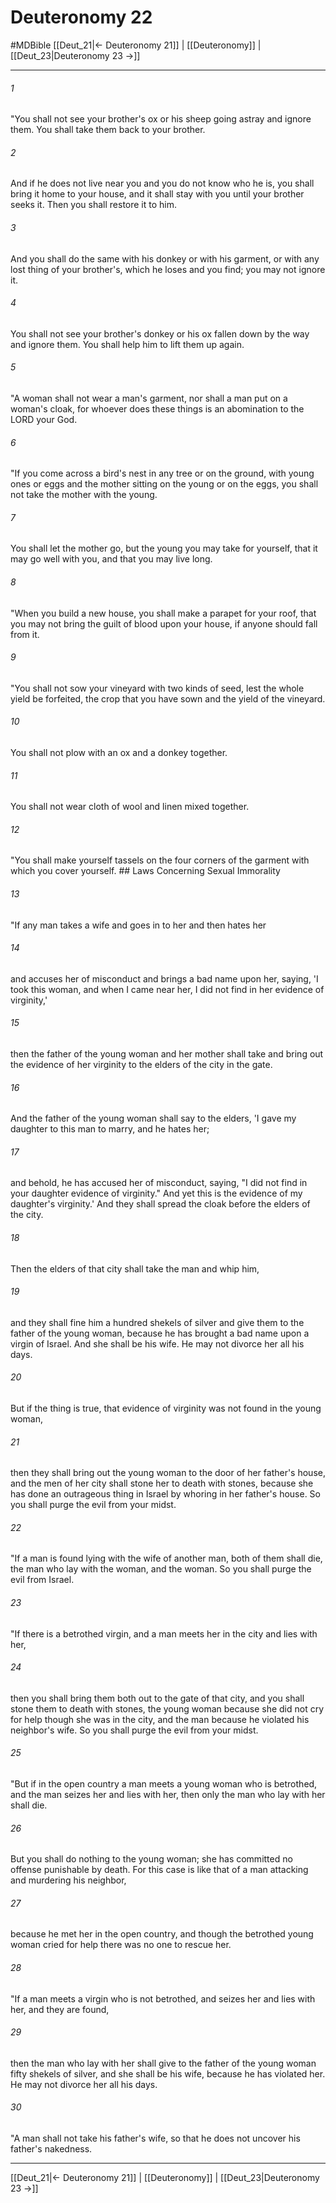 # Deuteronomy 22
#MDBible
[[Deut_21|← Deuteronomy 21]] | [[Deuteronomy]] | [[Deut_23|Deuteronomy 23 →]]

***

###### 1 

"You shall not see your brother's ox or his sheep going astray and ignore them. You shall take them back to your brother. 

###### 2 

And if he does not live near you and you do not know who he is, you shall bring it home to your house, and it shall stay with you until your brother seeks it. Then you shall restore it to him. 

###### 3 

And you shall do the same with his donkey or with his garment, or with any lost thing of your brother's, which he loses and you find; you may not ignore it. 

###### 4 

You shall not see your brother's donkey or his ox fallen down by the way and ignore them. You shall help him to lift them up again. 

###### 5 

"A woman shall not wear a man's garment, nor shall a man put on a woman's cloak, for whoever does these things is an abomination to the LORD your God. 

###### 6 

"If you come across a bird's nest in any tree or on the ground, with young ones or eggs and the mother sitting on the young or on the eggs, you shall not take the mother with the young. 

###### 7 

You shall let the mother go, but the young you may take for yourself, that it may go well with you, and that you may live long. 

###### 8 

"When you build a new house, you shall make a parapet for your roof, that you may not bring the guilt of blood upon your house, if anyone should fall from it. 

###### 9 

"You shall not sow your vineyard with two kinds of seed, lest the whole yield be forfeited, the crop that you have sown and the yield of the vineyard. 

###### 10 

You shall not plow with an ox and a donkey together. 

###### 11 

You shall not wear cloth of wool and linen mixed together. 

###### 12 

"You shall make yourself tassels on the four corners of the garment with which you cover yourself. ## Laws Concerning Sexual Immorality 

###### 13 

"If any man takes a wife and goes in to her and then hates her 

###### 14 

and accuses her of misconduct and brings a bad name upon her, saying, 'I took this woman, and when I came near her, I did not find in her evidence of virginity,' 

###### 15 

then the father of the young woman and her mother shall take and bring out the evidence of her virginity to the elders of the city in the gate. 

###### 16 

And the father of the young woman shall say to the elders, 'I gave my daughter to this man to marry, and he hates her; 

###### 17 

and behold, he has accused her of misconduct, saying, "I did not find in your daughter evidence of virginity." And yet this is the evidence of my daughter's virginity.' And they shall spread the cloak before the elders of the city. 

###### 18 

Then the elders of that city shall take the man and whip him, 

###### 19 

and they shall fine him a hundred shekels of silver and give them to the father of the young woman, because he has brought a bad name upon a virgin of Israel. And she shall be his wife. He may not divorce her all his days. 

###### 20 

But if the thing is true, that evidence of virginity was not found in the young woman, 

###### 21 

then they shall bring out the young woman to the door of her father's house, and the men of her city shall stone her to death with stones, because she has done an outrageous thing in Israel by whoring in her father's house. So you shall purge the evil from your midst. 

###### 22 

"If a man is found lying with the wife of another man, both of them shall die, the man who lay with the woman, and the woman. So you shall purge the evil from Israel. 

###### 23 

"If there is a betrothed virgin, and a man meets her in the city and lies with her, 

###### 24 

then you shall bring them both out to the gate of that city, and you shall stone them to death with stones, the young woman because she did not cry for help though she was in the city, and the man because he violated his neighbor's wife. So you shall purge the evil from your midst. 

###### 25 

"But if in the open country a man meets a young woman who is betrothed, and the man seizes her and lies with her, then only the man who lay with her shall die. 

###### 26 

But you shall do nothing to the young woman; she has committed no offense punishable by death. For this case is like that of a man attacking and murdering his neighbor, 

###### 27 

because he met her in the open country, and though the betrothed young woman cried for help there was no one to rescue her. 

###### 28 

"If a man meets a virgin who is not betrothed, and seizes her and lies with her, and they are found, 

###### 29 

then the man who lay with her shall give to the father of the young woman fifty shekels of silver, and she shall be his wife, because he has violated her. He may not divorce her all his days. 

###### 30 

"A man shall not take his father's wife, so that he does not uncover his father's nakedness. 

***

[[Deut_21|← Deuteronomy 21]] | [[Deuteronomy]] | [[Deut_23|Deuteronomy 23 →]]
